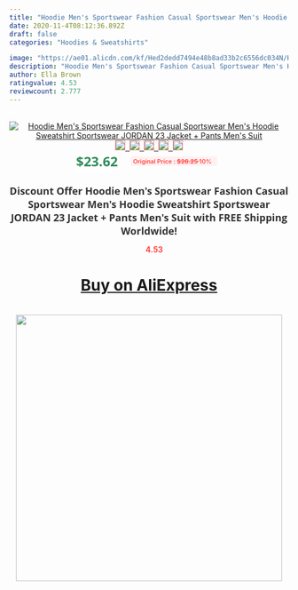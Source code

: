 ```yaml
---
title: "Hoodie Men's Sportswear Fashion Casual Sportswear Men's Hoodie Sweatshirt Sportswear JORDAN 23 Jacket + Pants Men's Suit"
date: 2020-11-4T08:12:36.892Z
draft: false
categories: "Hoodies & Sweatshirts"

image: "https://ae01.alicdn.com/kf/Hed2dedd7494e48b8ad33b2c6556dc034N/Hoodie-Men-s-Sportswear-Fashion-Casual-Sportswear-Men-s-Hoodie-Sweatshirt-Sportswear-JORDAN-23-Jacket-Pants.jpg"
description: "Hoodie Men's Sportswear Fashion Casual Sportswear Men's Hoodie Sweatshirt Sportswear JORDAN 23 Jacket + Pants Men's Suit"
author: Ella Brown
ratingvalue: 4.53
reviewcount: 2.777
---
```

<br>
<div style="text-align: center;">
<a href="https://s.click.aliexpress.com/e/_AUamvn" target="_blank" rel="nofollow noopener noreferrer"><img alt="Hoodie Men's Sportswear Fashion Casual Sportswear Men's Hoodie Sweatshirt Sportswear JORDAN 23 Jacket + Pants Men's Suit" class="magnifier-image" src="https://ae01.alicdn.com/kf/Hed2dedd7494e48b8ad33b2c6556dc034N/Hoodie-Men-s-Sportswear-Fashion-Casual-Sportswear-Men-s-Hoodie-Sweatshirt-Sportswear-JORDAN-23-Jacket-Pants.jpg_640x640.jpg">
<br>
<img style="border:1px solid salmon" src="https://ae01.alicdn.com/kf/Hed2dedd7494e48b8ad33b2c6556dc034N/Hoodie-Men-s-Sportswear-Fashion-Casual-Sportswear-Men-s-Hoodie-Sweatshirt-Sportswear-JORDAN-23-Jacket-Pants.jpg_120x120.jpg">&nbsp;&nbsp;<img style="border:1px solid salmon" src="https://ae01.alicdn.com/kf/H2af33279cf6047f3becba5f1556a2e452/Hoodie-Men-s-Sportswear-Fashion-Casual-Sportswear-Men-s-Hoodie-Sweatshirt-Sportswear-JORDAN-23-Jacket-Pants.jpg_120x120.jpg">&nbsp;&nbsp;<img style="border:1px solid salmon" src="https://ae01.alicdn.com/kf/H7224d9c0fd4841cfbbe3500d8594f13fh/Hoodie-Men-s-Sportswear-Fashion-Casual-Sportswear-Men-s-Hoodie-Sweatshirt-Sportswear-JORDAN-23-Jacket-Pants.jpg_120x120.jpg">&nbsp;&nbsp;<img style="border:1px solid salmon" src="https://ae01.alicdn.com/kf/H77a3bc205a2f4553a95c371434c72fb7X/Hoodie-Men-s-Sportswear-Fashion-Casual-Sportswear-Men-s-Hoodie-Sweatshirt-Sportswear-JORDAN-23-Jacket-Pants.jpg_120x120.jpg">&nbsp;&nbsp;<img style="border:1px solid salmon" src="https://ae01.alicdn.com/kf/H0138d92c0e2a4bdeb6710c6ac4b20f0ai/Hoodie-Men-s-Sportswear-Fashion-Casual-Sportswear-Men-s-Hoodie-Sweatshirt-Sportswear-JORDAN-23-Jacket-Pants.jpg_120x120.jpg"></a></div><br0>
<div style="text-align: center;"><span style="background-color: white; border: 0px; box-sizing: border-box; color: seagreen; display: inline-block; font-family: &quot;open sans&quot; , &quot;arial&quot; , &quot;helvetica&quot; , sans-serif , &quot;heiti&quot;; font-size: 24px; font-stretch: inherit; font-weight: 700; line-height: inherit; margin: 0px 10px 0px 0px; padding: 0px; vertical-align: middle;">$23.62 </span>
<span style="background: rgb(255 , 241 , 241); border-radius: 3px; border: 0px; box-sizing: border-box; color: #ff4747; display: inline-block; font-family: inherit; font-size: 12px; font-stretch: inherit; font-style: inherit; font-variant: inherit; font-weight: 600; line-height: inherit; margin: 0px; padding: 2px 5px; transform: scale(0.9); vertical-align: middle;">Original Price : <b style="text-decoration: line-through;">$26.25 </b> 10%&nbsp;&nbsp;</span></div>
<h1 style="color: #333333; display: inline-block; font-family: &quot;open sans&quot; , &quot;arial&quot; , &quot;helvetica&quot; , sans-serif , &quot;heiti&quot;; font-size: 18px; font-stretch: inherit; font-weight: 700; text-align: center;">Discount Offer Hoodie Men's Sportswear Fashion Casual Sportswear Men's Hoodie Sweatshirt Sportswear JORDAN 23 Jacket + Pants Men's Suit with FREE Shipping Worldwide!</h1>
<div style="color: #ff4747; text-align: center;">
<img src="https://4.bp.blogspot.com/-M0ZcTcb-5uY/XleCXlxnR4I/AAAAAAAAAEc/OrjgMkXV1oMQFaCRZj5HQwOCBcu3w1FegCPcBGAYYCw/s1600/star.png" style="height: 15px;">&nbsp;<b>4.53</b></div>
<div class="button_cont" align="center"><a class="buynow_a" href="https://s.click.aliexpress.com/e/_AUamvn" target="_blank" rel="nofollow noopener noreferrer"><H1>Buy on AliExpress</H1></a></div><br>
<div class="separator" style="clear: both; text-align: center;">
<img src="https://lh3.googleusercontent.com/-pTy5HemUv9M/XlePHvY0dAI/AAAAAAAAAE4/0nX5iRUoIWY8eMW9Dpxeirr157OZliDIgCLcBGAsYHQ/s1600/badge.gif" width="480">
</div>
